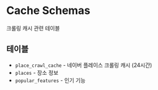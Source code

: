 # Cache Schemas

크롤링 캐시 관련 테이블

## 테이블
- `place_crawl_cache` - 네이버 플레이스 크롤링 캐시 (24시간)
- `places` - 장소 정보
- `popular_features` - 인기 기능


